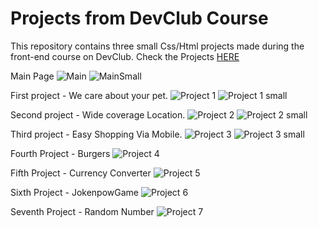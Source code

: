 # Projects from DevClub Course

This repository contains three small Css/Html projects made during the front-end course on DevClub.
Check the Projects [HERE](https://patriciazan.github.io/DevClub-Projetos/)

Main Page
![Main](./prints/main.png)
![MainSmall](./prints/main-small.png)

First project  - We care about your pet.
![Project 1](./prints/proj-1.png)
![Project 1 small](./prints/proj-1-small.png)

Second project - Wide coverage Location.
![Project 2](./prints/proj-2.png)
![Project 2 small](./prints/proj-2-small.png)

Third project  - Easy Shopping Via Mobile.
![Project 3](./prints/proj-3.png)
![Project 3 small](./prints/proj-3-small.png)

Fourth Project - Burgers
![Project 4](./prints/Proj-4-burger.png)

Fifth Project - Currency Converter
![Project 5](./prints/proj-5-conversor.png)

Sixth Project - JokenpowGame
![Project 6](./prints/proj-6-jokenpow.png)

Seventh Project - Random Number
![Project 7](./prints/proj-7-randomNumber.png)
